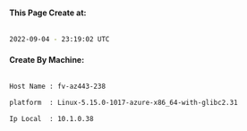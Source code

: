 
   
#### This Page Create at:

```bash

2022-09-04 - 23:19:02 UTC

```

#### Create By Machine:

```bash

Host Name : fv-az443-238

platform  : Linux-5.15.0-1017-azure-x86_64-with-glibc2.31

Ip Local  : 10.1.0.38

```

